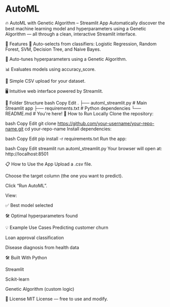 # AutoML
🔥 AutoML with Genetic Algorithm – Streamlit App
Automatically discover the best machine learning model and hyperparameters using a Genetic Algorithm — all through a clean, interactive Streamlit interface.

📌 Features
🧠 Auto-selects from classifiers: Logistic Regression, Random Forest, SVM, Decision Tree, and Naive Bayes.

🔧 Auto-tunes hyperparameters using a Genetic Algorithm.

📊 Evaluates models using accuracy_score.

📁 Simple CSV upload for your dataset.

🖥️ Intuitive web interface powered by Streamlit.

📂 Folder Structure
bash
Copy
Edit
.
├── automl_streamlit.py         # Main Streamlit app
├── requirements.txt            # Python dependencies
└── README.md                   # You're here!
🚀 How to Run Locally
Clone the repository:

bash
Copy
Edit
git clone https://github.com/your-username/your-repo-name.git
cd your-repo-name
Install dependencies:

bash
Copy
Edit
pip install -r requirements.txt
Run the app:

bash
Copy
Edit
streamlit run automl_streamlit.py
Your browser will open at: http://localhost:8501

📋 How to Use the App
Upload a .csv file.

Choose the target column (the one you want to predict).

Click “Run AutoML”.

View:

✅ Best model selected

🛠️ Optimal hyperparameters found

💡 Example Use Cases
Predicting customer churn

Loan approval classification

Disease diagnosis from health data

🛠️ Built With
Python

Streamlit

Scikit-learn

Genetic Algorithm (custom logic)

📄 License
MIT License — free to use and modify.


